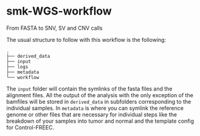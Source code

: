 # smk-WGS-workflow
From FASTA to SNV, SV and CNV calls


The usual structure to follow with this workflow is the following: 
```
.
├── derived_data
├── input
├── logs
├── metadata
└── workflow
```
The `input` folder will contain the symlinks of the fasta files and the alignment files. All the output of the analysis with the only exception of the bamfiles will be stored in `derived_data` in subfolders corresponding to the individual samples. In `metadata` is where you can symlink the reference genome or other files that are necessary for individual steps like the breakdown of your samples into tumor and normal and the template config for Control-FREEC.



